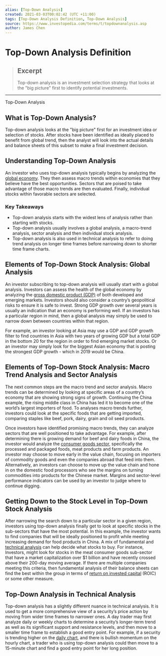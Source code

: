```yaml
---
alias: [Top-Down Analysis]
created: 2021-03-03T00:02:42 (UTC +11:00)
tags: [Top-Down Analysis Definition, Top-Down Analysis]
source: https://www.investopedia.com/terms/t/topdownanalysis.asp
author: James Chen
---
```


# Top-Down Analysis Definition

> ## Excerpt
> Top-down analysis is an investment selection strategy that looks at the "big picture" first to identify potential investments.

---

Top-Down Analysis
## What is Top-Down Analysis?

Top-down analysis looks at the "big picture" first for an investment idea or selection of stocks. After stocks have been identified as ideally placed to benefit from global trend, then the analyst will look into the actual details and balance sheets of this subset to make a final investment decision.

## Understanding Top-Down Analysis

An investor who uses top-down analysis typically begins by analyzing the [global economy](https://www.investopedia.com/insights/worlds-top-economies/). They then assess macro trends within economies that they believe have the best opportunities. Sectors that are poised to take advantage of those macro trends are then evaluated. Finally, individual stocks within favorable sectors are selected.

### Key Takeaways

-   Top-down analysis starts with the widest lens of analysis rather than starting with stocks.
-   Top-down analysis usually involves a global analysis, a macro-trend analysis, sector analysis and then individual stock analysis.
-   Top-down analysis is also used in technical analysis to refer to doing trend analysis on longer time frames before narrowing down to shorter time frame charts.

## Elements of Top-Down Stock Analysis: Global Analysis

An investor subscribing to top-down analysis will usually start with a global analysis. Investors can assess the health of the global economy by analyzing the [gross domestic product (GDP)](https://www.investopedia.com/ask/answers/what-is-gdp-why-its-important-to-economists-investors/) of both developed and emerging markets. Investors should also consider a country’s geopolitical risks to ensure it is safe to invest. Strong GDP growth over several years is usually an indication that an economy is performing well. If an investors has a particular region in mind, then a global analysis may simply be used to narrow down between countries within that region.

For example, an investor looking at Asia may use a GDP and GDP growth filter to find countries in Asia with two years of growing GDP but a total GDP in the bottom 20 for the region in order to find emerging market stocks. Or an investor may simply look for the biggest Asian economy that is posting the strongest GDP growth - which in 2019 would be China.

## Elements of Top-Down Stock Analysis: Macro Trend Analysis and Sector Analysis

The next common steps are the macro trend and sector analysis. Macro trends can be determined by looking at specific areas of a country’s economy that are showing strong signs of growth. Continuing the China example, the rising middle class in China has led it to become one of the world’s largest importers of food. To analyses macro trends further, investors could look at the specific foods that are getting imported, comparing staples like beef, pork, dairy, grain and oil seed products.

Once investors have identified promising macro trends, they can analyze sectors that are well positioned to take advantage. For example, after determining there is growing demand for beef and dairy foods in China, the investor would analyze the [consumer goods sector](https://www.investopedia.com/terms/c/consumer-goods-sector.asp), specifically the processed and packaged foods, meat products and farm products. An investor may choose to move early in the value chain, focusing on importers of commodity goods and even the companies abroad that feed into them. Alternatively, an investors can choose to move up the value chain and hone in on the domestic food processors who see the margins on turning commodities into products for the Chinese market. Margins and sector-level performance indicators can be used by an investor to judge where to continue digging.

## Getting Down to the Stock Level in Top-Down Stock Analysis

After narrowing the search down to a particular sector in a given region, investors using top-down analysis finally get to look at specific stocks in the sub-sectors that have the most potential. In this example, the investor wants to find companies that will be ideally positioned to profit while meeting increasing demand for food products in China. A mix of fundamental and [technical analysis](https://www.investopedia.com/terms/t/technicalanalysis.asp) can help decide what stocks to buy. For instance, Investors, might look for stocks in the meat consumer goods sub-sector that have a market capitalization over $1 billion and have recently crossed above their 200-day moving average. If there are multiple companies meeting this criteria, then fundamental analysis of their balance sheets can find the best within the group in terms of [return on invested capital](https://www.investopedia.com/terms/r/returnoninvestmentcapital.asp) (ROIC) or some other measure.

## Top-Down Analysis in Technical Analysis

Top-down analysis has a slightly different nuance in technical analysis. It is used to get a more comprehensive view of a security’s price action by moving from wider time frames to narrower ones. A day trader may first analyze daily or weekly charts to determine a security’s longer-term trend as well as its significant support and resistance levels, and then move to a smaller time frame to establish a good entry point. For example, if a security is trending higher on the [daily chart](https://www.investopedia.com/terms/d/dailychart.asp), and there is bullish momentum on the hourly chart, a trader who is using top-down analysis could then move to a 15-minute chart and find a good entry point for her long position.
